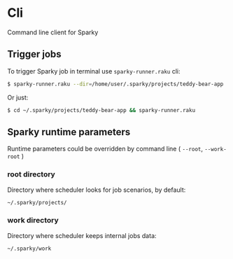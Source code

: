 # Cli

Command line client for Sparky

## Trigger jobs

To trigger Sparky job in terminal use `sparky-runner.raku` cli:

```bash
$ sparky-runner.raku --dir=/home/user/.sparky/projects/teddy-bear-app
```

Or just:

```bash
$ cd ~/.sparky/projects/teddy-bear-app && sparky-runner.raku
```

## Sparky runtime parameters

Runtime parameters could be overridden by command line ( `--root`, `--work-root` )

### root directory

Directory where scheduler looks for job scenarios, by default:

```bash
~/.sparky/projects/
```

###  work directory

Directory where scheduler keeps internal jobs data:

```bash
~/.sparky/work
```
